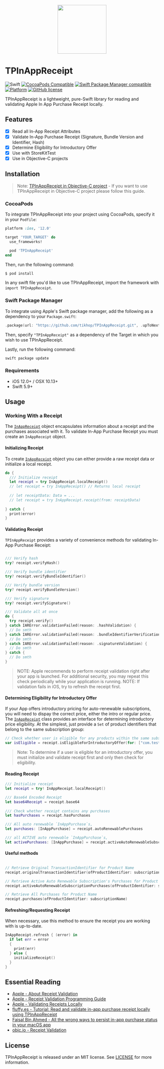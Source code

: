 <p align="center">
  <img height="160" src="https://github.com/tikhop/TPInAppReceipt/blob/master/www/logo.png" />
</p>


# TPInAppReceipt

![Swift](https://github.com/tikhop/TPInAppReceipt/workflows/Swift/badge.svg?branch=master)
[![CocoaPods Compatible](https://img.shields.io/cocoapods/v/TPInAppReceipt.svg)](https://cocoapods.org/pods/TPInAppReceipt)
[![Swift Package Manager compatible](https://img.shields.io/badge/Swift%20Package%20Manager-compatible-brightgreen.svg)](https://github.com/apple/swift-package-manager)
[![Platform](https://img.shields.io/cocoapods/p/TPInAppReceipt.svg?style=flat)]()
[![GitHub license](https://img.shields.io/badge/license-MIT-blue.svg)](https://raw.githubusercontent.com/tikhop/TPInAppReceipt/master/LICENSE)

TPInAppReceipt is a lightweight, pure-Swift library for reading and validating Apple In App Purchase Receipt locally.

## Features

- [x] Read all In-App Receipt Attributes
- [x] Validate In-App Purchase Receipt (Signature, Bundle Version and Identifier, Hash)
- [x] Determine Eligibility for Introductory Offer
- [x] Use with StoreKitTest
- [x] Use in Objective-C projects

Installation
------------

> Note: [TPInAppReceipt in Objective-C project](https://github.com/tikhop/TPInAppReceipt/blob/master/Documentation/UseInObjCProject.md) - If you want to use TPInAppReceipt in Objective-C project please follow this guide. 

### CocoaPods

To integrate TPInAppReceipt into your project using CocoaPods, specify it in your `Podfile`:

```ruby
platform :ios, '12.0'

target 'YOUR_TARGET' do
  use_frameworks!

  pod 'TPInAppReceipt'
end

```

Then, run the following command:

```bash
$ pod install
```

In any swift file you'd like to use TPInAppReceipt, import the framework with `import TPInAppReceipt`.

### Swift Package Manager

To integrate using Apple's Swift package manager, add the following as a dependency to your `Package.swift`:

```swift
.package(url: "https://github.com/tikhop/TPInAppReceipt.git", .upToNextMajor(from: "3.0.0"))
```

Then, specify `"TPInAppReceipt"` as a dependency of the Target in which you wish to use TPInAppReceipt.

Lastly, run the following command:
```swift
swift package update
```

### Requirements

- iOS 12.0+ / OSX 10.13+
- Swift 5.9+

Usage
-------------

### Working With a Receipt

The [`InAppReceipt`](https://tikhop.github.io/TPInAppReceipt/Classes/InAppReceipt.html) object encapsulates information about a receipt and the purchases associated with it. To validate In-App Purchase Receipt you must create an `InAppReceipt` object.

#### Initializing Receipt

To create [`InAppReceipt`](https://tikhop.github.io/TPInAppReceipt/Classes/InAppReceipt.html) object you can either provide a raw receipt data or initialize a local receipt.

```swift
do {
  /// Initialize receipt
  let receipt = try InAppReceipt.localReceipt() 
  // let receipt = try InAppReceipt() // Returns local receipt 
  
  // let receiptData: Data = ...
  // let receipt = try InAppReceipt.receipt(from: receiptData)
  
} catch {
  print(error)
}


```

#### Validating Receipt

`TPInAppReceipt` provides a variety of convenience methods for validating In-App Purchase Receipt:

```swift

/// Verify hash 
try? receipt.verifyHash()

/// Verify bundle identifier
try? receipt.verifyBundleIdentifier()

/// Verify bundle version
try? receipt.verifyBundleVersion()

/// Verify signature
try? receipt.verifySignature()

/// Validate all at once 
do {
  try receipt.verify()
} catch IARError.validationFailed(reason: .hashValidation) {
  // Do smth
} catch IARError.validationFailed(reason: .bundleIdentifierVerification) {
  // Do smth
} catch IARError.validationFailed(reason: .signatureValidation) {
  // Do smth
} catch {
  // Do smth
}

```

> NOTE: Apple recommends to perform receipt validation right after your app is launched. For additional security, you may repeat this check periodically while your application is running.
> NOTE: If validation fails in iOS, try to refresh the receipt first.

#### Determining Eligibility for Introductory Offer  

If your App offers introductory pricing for auto-renewable subscriptions, you will need to dispay the correct price, either the intro or regular price.   
The [`InAppReceipt`](https://tikhop.github.io/TPInAppReceipt/Classes/InAppReceipt.html) class provides an interface for determining introductory price eligibility. At the simplest, just provide a `Set`  of product identifiers that belong to the same subscription group:

```swift
// Check whether user is eligible for any products within the same subscription group 
var isEligible = receipt.isEligibleForIntroductoryOffer(for: ["com.test.product.bronze", "com.test.product.silver", "com.test.product.gold"])
```

> Note: To determine if a user is eligible for an introductory offer, you must initialize and validate receipt first and only then check for eligibility.


#### Reading Receipt

```swift
/// Initialize receipt
let receipt = try! InAppReceipt.localReceipt() 

/// Base64 Encoded Receipt
let base64Receipt = receipt.base64
  
/// Check whether receipt contains any purchases
let hasPurchases = receipt.hasPurchases

/// All auto renewable `InAppPurchase`s,
let purchases: [InAppPurchase] = receipt.autoRenewablePurchases 

/// all ACTIVE auto renewable `InAppPurchase`s,
let activePurchases: [InAppPurchase] = receipt.activeAutoRenewableSubscriptionPurchases 

```

#### Useful methods

```swift

// Retrieve Original TransactionIdentifier for Product Name
receipt.originalTransactionIdentifier(ofProductIdentifier: subscriptionName)

// Retrieve Active Auto Renewable Subscription's Purchases for Product Name and Specific Date
receipt.activeAutoRenewableSubscriptionPurchases(ofProductIdentifier: subscriptionName, forDate: Date())

// Retrieve All Purchases for Product Name
receipt.purchases(ofProductIdentifier: subscriptionName)

```

#### Refreshing/Requesting Receipt

When necessary, use this method to ensure the receipt you are working with is up-to-date. 

```swift
InAppReceipt.refresh { (error) in
  if let err = error
  {
    print(err)
  } else {
    initializeReceipt()
  }
}

```

## Essential Reading
* [Apple - About Receipt Validation](https://developer.apple.com/library/content/releasenotes/General/ValidateAppStoreReceipt/Introduction.html)
* [Apple - Receipt Validation Programming Guide](https://developer.apple.com/library/content/releasenotes/General/ValidateAppStoreReceipt/Chapters/ReceiptFields.html#//apple_ref/doc/uid/TP40010573-CH106-SW1)
* [Apple - Validating Receipts Locally](https://developer.apple.com/library/content/releasenotes/General/ValidateAppStoreReceipt/Chapters/ValidateLocally.html)
* [fluffy.es - Tutorial: Read and validate in-app purchase receipt locally using TPInAppReceipt](https://fluffy.es/in-app-purchase-receipt-local/)
* [Faisal Bin Ahmed - All the wrong ways to persist in-app purchase status in your macOS app](https://medium.com/@Faisalbin/all-the-wrong-ways-to-persist-in-app-purchase-status-in-your-macos-app-ce6eb9bcb0c3)
* [objc.io - Receipt Validation](https://www.objc.io/issues/17-security/receipt-validation/)



## License

TPInAppReceipt is released under an MIT license. See [LICENSE](https://github.com/tikhop/TPInAppReceipt/blob/master/LICENSE) for more information.
